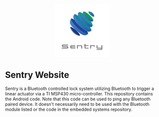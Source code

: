 <p align="center">
  <img src="https://github.com/adamberry/SentryWebsite/blob/master/style/images/java_app/logo_white_square.png">
</p>

# Sentry Website
Sentry is a Bluetooth controlled lock system utilizing Bluetooth to trigger a linear actuator via a TI MSP430 micro-controller. This repository contains the Android code. Note that this code can be used to ping any Bluetooth paired device. It doesn't necessarily need to be used with the Bluetooth module listed or the code in the embedded systems repository.
